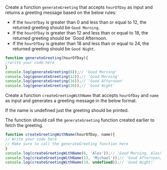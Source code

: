 Create a function `generateGreeting` that accepts `hourOfDay` as input and returns a greeting message based on the below rules:
- If the `hourOfDay` is greater than  0 and less than or equal to  12, the returned greeting should be `Good Morning`.
- If the `hourOfDay` is greater than 12 and less than or equal to 18, the returned greeting should be `Good Afternoon.
- If the `hourOfDay` is greater than 18 and less than or equal to 24, the returned greeting should be `Good Night`.

```js
function generateGreeting(hourOfDay){
//write your code here
}
console.log(generateGreeting(6));// 'Good Morning'
console.log(generateGreeting(12));// 'Good Morning'
console.log(generateGreeting(16));// 'Good Afternoon'
console.log(generateGreeting(20));// 'Good Night'
```
Create a function `createGreetingWithName` that accepts `hourOfDay` and `name` as input and generates a greeting message in the below format.

If the name is undefined just the greeting should be printed.

The function should call the `generateGreeting` function created earlier to fetch the greeting.

```js
function createGreetingWithName(hourOfDay, name){
// Write your code here
// Make sure to call the generateGreeting function here
}
console.log(createGreetingWithName(6, 'Alex'));// 'Good Morning, Alex!`
console.log(createGreetingWithName(13, 'Michael'));// 'Good Afternoon, Michael!`
console.log(createGreetingWithName(19, undefined));// 'Good Night!`
```
